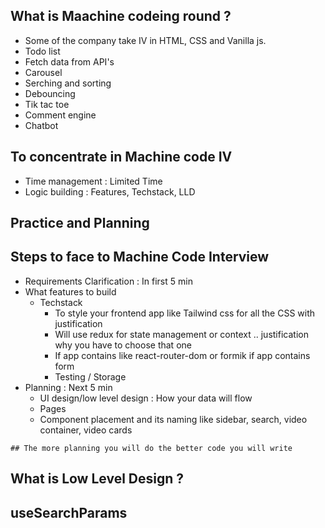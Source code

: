 ## What is Maachine codeing round ?
- Some of the company take IV in HTML, CSS and Vanilla js.
- Todo list
- Fetch data from API's
- Carousel
- Serching and sorting
- Debouncing
- Tik tac toe
- Comment engine
- Chatbot

## To concentrate in Machine code IV
- Time management : Limited Time
- Logic building : Features, Techstack, LLD

## Practice and Planning 

## Steps to face to Machine Code Interview
- Requirements Clarification : In first 5 min
- What features to build
  - Techstack
    - To style your frontend app like Tailwind css for all the CSS with justification
    - Will use redux for state management or context .. justification why you have to choose that one
    - If app contains like react-router-dom or formik if app contains form
    - Testing / Storage
- Planning : Next 5 min
  - UI design/low level design : How your data will flow
  - Pages
  - Component placement and its naming like sidebar, search, video container, video cards


`## The more planning you will do the better code you will write`

## What is Low Level Design ?

## useSearchParams

